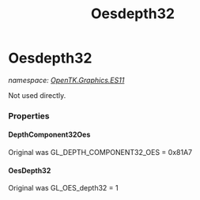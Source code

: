 ﻿---
title: Oesdepth32
---

# Oesdepth32
_namespace: [OpenTK.Graphics.ES11](N-OpenTK.Graphics.ES11.html)_

Not used directly.



### Properties

#### DepthComponent32Oes
Original was GL_DEPTH_COMPONENT32_OES = 0x81A7
#### OesDepth32
Original was GL_OES_depth32 = 1

